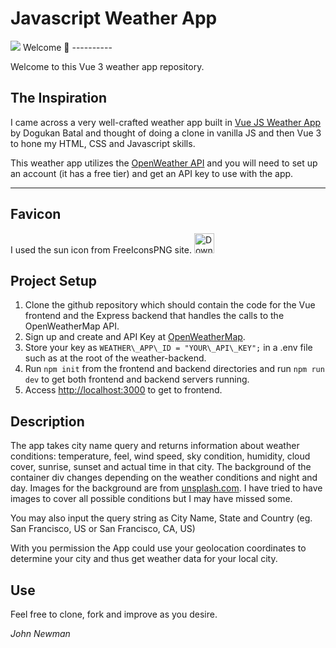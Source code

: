 Javascript Weather App
======================

<img src="../v1.1.0/src/assets/app-sample-screen.png" />
Welcome 👋
----------

Welcome to this Vue 3 weather app repository.

The Inspiration
---------------

I came across a very well-crafted weather app built in [Vue JS Weather App](https://dogukanbatal.github.io/vue-weather-app) by Dogukan Batal and thought of doing a clone in vanilla JS and then Vue 3 to hone my HTML, CSS and Javascript skills.

This weather app utilizes the [OpenWeather API](https://openweathermap.org/) and you will need to set up an account (it has a free tier) and get an API key to use with the app.

* * *

Favicon
-------

I used the sun icon from FreeIconsPNG site.
<a href="https://www.freeiconspng.com/img/8579" title="Image from freeiconspng.com"><img src="https://www.freeiconspng.com/uploads/sun-icon-22.png" width="32" alt="Download Sun Icon" /></a>

Project Setup
-------------

1. Clone the github repository which should contain the code for the Vue frontend and the Express backend that handles the calls to the OpenWeatherMap API.
2. Sign up and create and API Key at [OpenWeatherMap](https://openweathermap.org/).
3. Store your key as `WEATHER\_APP\_ID = "YOUR\_API\_KEY";` in a .env file such as at the root of the weather-backend.
4. Run `npm init` from the frontend and backend directories and run `npm run dev` to get both frontend and backend servers running.
5. Access <http://localhost:3000> to get to frontend.

Description
-----------

The app takes city name query and returns information about weather conditions: temperature, feel, wind speed, sky condition, humidity, cloud cover, sunrise, sunset and actual time in that city. The background of the container div changes depending on the weather conditions and night and day. Images for the background are from [unsplash.com](https://unsplash.com/). I have tried to have images to cover all possible conditions but I may have missed some.

You may also input the query string as City Name, State and Country (eg. San Francisco, US or San Francisco, CA, US)

With you permission the App could use your geolocation coordinates to determine your city and thus get weather data for your local city.

Use
---

Feel free to clone, fork and improve as you desire.

_John Newman_
